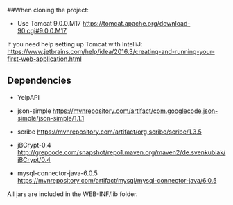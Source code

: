 ##When cloning the project:
  - Use Tomcat 9.0.0.M17 https://tomcat.apache.org/download-90.cgi#9.0.0.M17

If you need help setting up Tomcat with IntelliJ:
https://www.jetbrains.com/help/idea/2016.3/creating-and-running-your-first-web-application.html


## Dependencies
- YelpAPI

- json-simple https://mvnrepository.com/artifact/com.googlecode.json-simple/json-simple/1.1.1
- scribe https://mvnrepository.com/artifact/org.scribe/scribe/1.3.5
- jBCrypt-0.4 http://grepcode.com/snapshot/repo1.maven.org/maven2/de.svenkubiak/jBCrypt/0.4
- mysql-connector-java-6.0.5 https://mvnrepository.com/artifact/mysql/mysql-connector-java/6.0.5

All jars are included in the WEB-INF/lib folder.
